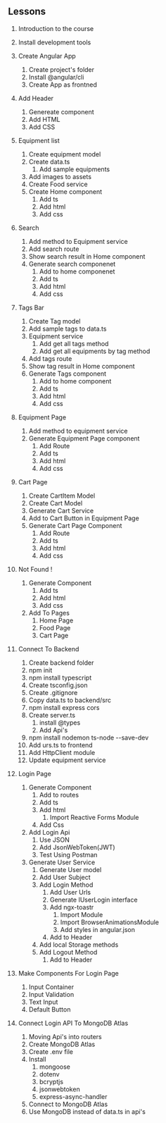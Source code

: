 ## Lessons
1. Introduction to the course
2. Install development tools
3. Create Angular App
    1. Create project's folder
    2. Install @angular/cli
    3. Create App as frontned
4. Add Header
    1. Genereate component
    2. Add HTML
    3. Add CSS

5. Equipment list
    1. Create equipment model
    2. Create data.ts
        1. Add sample equipments
    3. Add images to assets
    4. Create Food service
    5. Create Home component
        1. Add ts
        2. Add html
        3. Add css  

6. Search
    1. Add method to Equipment service
    2. Add search route
    3. Show search result in Home component
    4. Generate search componenet
        1. Add to home componenet
        2. Add ts
        3. Add html
        4. Add css   

7. Tags Bar
    1. Create Tag model
    2. Add sample tags to data.ts
    3. Equipment service
        1. Add get all tags method
        2. Add get all equipments by tag method
    4. Add tags route
    5. Show tag result in Home component
    6. Generate Tags component
        1. Add to home component
        2. Add ts
        3. Add html
        4. Add css    

8. Equipment Page
    1. Add method to equipment service
    2. Generate Equipment Page component
        1. Add Route
        2. Add ts
        3. Add html
        4. Add css                        

9. Cart Page
    1. Create CartItem Model
    2. Create Cart Model
    3. Generate Cart Service
    4. Add to Cart Button in Equipment Page
    5. Generate Cart Page Component
        1. Add Route
        2. Add ts
        3. Add html
        4. Add css

10. Not Found !
    1. Generate Component
        1. Add ts
        2. Add html
        3. Add css
    2. Add To Pages
        1. Home Page
        2. Food Page
        3. Cart Page     

11. Connect To Backend
    1. Create backend folder
    2. npm init
    3. npm install typescript
    4. Create tsconfig.json
    5. Create .gitignore
    6. Copy data.ts to backend/src
    7. npm install express cors
    8. Create server.ts
        1. install @types
        2. Add Api's
    9. npm install nodemon ts-node --save-dev
    10. Add urs.ts to frontend
    11. Add HttpClient module
    12. Update equipment service   

12. Login Page
    1. Generate Component
        1. Add to routes
        2. Add ts
        3. Add html
            1. Import Reactive Forms Module
        4. Add Css
    2. Add Login Api
        1. Use JSON
        2. Add JsonWebToken(JWT)             
        3. Test Using Postman
    3. Generate User Service
        1. Generate User model
        2. Add User Subject
        3. Add Login Method
            1. Add User Urls
            2. Generate IUserLogin interface
            3. Add ngx-toastr
                1. Import Module
                2. Import BrowserAnimationsModule
                3. Add styles in angular.json
            4. Add to Header
        1. Add local Storage methods
        2. Add Logout Method
            1. Add to Header    

13. Make Components For Login Page
    1. Input Container
    2. Input Validation
    3. Text Input
    4. Default Button  

14. Connect Login API To MongoDB Atlas
    1. Moving Api's into routers
    2. Create MongoDB Atlas
    3. Create .env file
    4. Install
        1. mongoose
        2. dotenv
        3. bcryptjs
        4. jsonwebtoken
        5. express-async-handler
    5. Connect to MongoDB Atlas
    6. Use MongoDB instead of data.ts in api's                      

    


